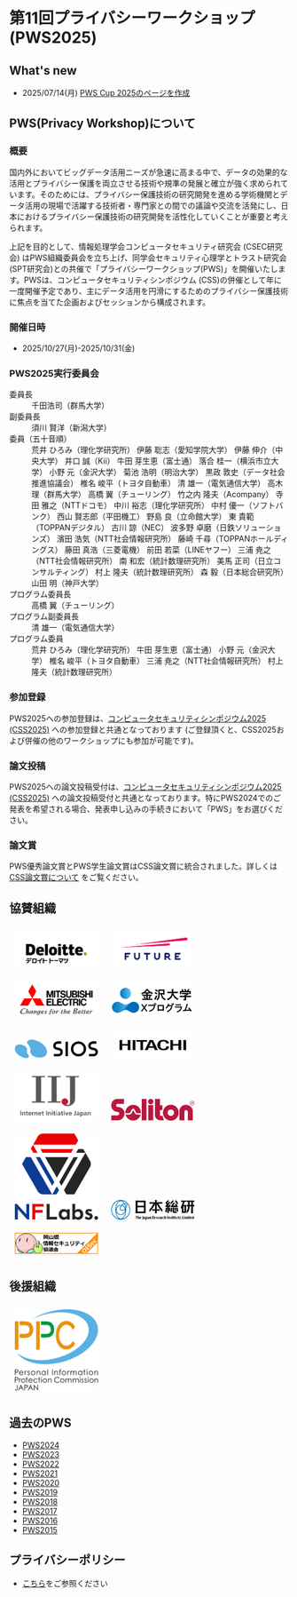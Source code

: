 # 第11回プライバシーワークショップ (PWS2025)

## What's new
- 2025/07/14(月) [PWS Cup 2025のページを作成](./cup25.html)

## PWS(Privacy Workshop)について
### 概要
国内外においてビッグデータ活用ニーズが急速に高まる中で、データの効果的な活用とプライバシー保護を両立させる技術や規準の発展と確立が強く求められています。そのためには、プライバシー保護技術の研究開発を進める学術機関とデータ活用の現場で活躍する技術者・専門家との間での議論や交流を活発にし、日本におけるプライバシー保護技術の研究開発を活性化していくことが重要と考えられます。

上記を目的として、情報処理学会コンピュータセキュリティ研究会 (CSEC研究会) はPWS組織委員会を立ち上げ、同学会セキュリティ心理学とトラスト研究会 (SPT研究会)との共催で「プライバシーワークショップ(PWS)」を開催いたします。PWSは、コンピュータセキュリティシンポジウム (CSS)の併催として年に一度開催予定であり、主にデータ活用を円滑にするためのプライバシー保護技術に焦点を当てた企画およびセッションから構成されます。


### 開催日時
- 2025/10/27(月)-2025/10/31(金)
<h3>PWS2025実行委員会</h3>
<dl>
  <dt>委員長</dt>
  <dd>千田浩司（群馬大学）</dd>
  <dt>副委員長</dt>
  <dd>須川 賢洋（新潟大学）</dd>
  <dt>委員（五十音順）</dt>
  <dd>
    <div>
      荒井 ひろみ（理化学研究所）  
      伊藤 聡志（愛知学院大学）  
      伊藤 伸介（中央大学）  
      井口 誠（Kii）  
      牛田 芽生恵（富士通）  
      落合 桂一（横浜市立大学）  
      小野 元（金沢大学）  
      菊池 浩明（明治大学）  
      黒政 敦史（データ社会推進協議会）  
      椎名 峻平（トヨタ自動車）  
      清 雄一（電気通信大学）  
      高木 理（群馬大学）  
      高橋 翼（チューリング）  
      竹之内 隆夫（Acompany）  
      寺田 雅之（NTTドコモ）  
      中川 裕志（理化学研究所）  
      中村 優一（ソフトバンク）  
      西山 賢志郎（平田機工）  
      野島 良（立命館大学）  
      東 貴範（TOPPANデジタル）  
      古川 諒（NEC）  
      波多野 卓磨（日鉄ソリューションズ）  
      濱田 浩気（NTT社会情報研究所）  
      藤崎 千尋（TOPPANホールディングス）  
      藤田 真浩（三菱電機）  
      前田 若菜（LINEヤフー）  
      三浦 尭之（NTT社会情報研究所）  
      南 和宏（統計数理研究所）  
      美馬 正司（日立コンサルティング）  
      村上 隆夫（統計数理研究所）  
      森 毅（日本総合研究所）  
      山田 明（神戸大学）
    </div>
  </dd>

  <dt>プログラム委員長</dt>
  <dd>高橋 翼（チューリング）</dd>

  <dt>プログラム副委員長</dt>
  <dd>清 雄一（電気通信大学）</dd>

  <dt>プログラム委員</dt>
  <dd>
    荒井 ひろみ（理化学研究所）  
    牛田 芽生恵（富士通）  
    小野 元（金沢大学）  
    椎名 峻平（トヨタ自動車）  
    三浦 尭之（NTT社会情報研究所）  
    村上 隆夫（統計数理研究所）
  </dd>
</dl>

### 参加登録
PWS2025への参加登録は、[コンピュータセキュリティシンポジウム2025 (CSS2025)](https://www.iwsec.org/css/2025/) への参加登録と共通となっております (ご登録頂くと、CSS2025および併催の他のワークショップにも参加が可能です)。

### 論文投稿
PWS2025への論文投稿受付は、[コンピュータセキュリティシンポジウム2025 (CSS2025)](https://www.iwsec.org/css/2025/) への論文投稿受付と共通となっております。特にPWS2024でのご発表を希望される場合、発表申し込みの手続きにおいて「PWS」をお選びください。

### 論文賞
PWS優秀論文賞とPWS学生論文賞はCSS論文賞に統合されました。詳しくは[CSS論文賞について](https://www.iwsec.org/css/2025/award.html#css) をご覧ください。

## 協賛組織
<a href="http://www.deloitte.com/jp/cyber"><img src="Images/sponsors/DEL_g_PRI_RGB.jpg" style="width:150px; margin: 10px"></a>
<a href="https://www.future.co.jp/"><img src="Images/sponsors/Future_logo.svg" style="width:150px; margin: 10px"></a>
<a href="https://www.mitsubishielectric.co.jp/"><img src="Images/sponsors/05-CorporateLogoCfB-color.png" style="width:150px; margin: 10px"></a>
<a href="https://x-pro.w3.kanazawa-u.ac.jp"><img src="Images/sponsors/kanazawa_u.jpg" style="width:150px; margin: 10px"></a>
<a href="https://www.sios.com" target="_blank"><img src="Images/sponsors/logo-sios.svg" style="width:150px; margin: 10px"></a>
<a href="https://www.hitachi.co.jp/rd/" target="_blank"><img src="Images/sponsors/Hitachi_Global_Logo_Black_RGB.png" style="width:150px; margin: 10px"></a>
<a href="https://www.iij.ad.jp/wizsafe/" target="_blank"><img src="Images/sponsors/iij_logo2.png" style="width:150px; margin: 10px"></a>
<a href="https://www.soliton.co.jp" target="_blank"><img src="Images/sponsors/Soliton_logo.png" style="width:150px; margin: 10px"></a>
<a href="https://nflabs.jp/" target="_blank"><img src="Images/sponsors/nflabs_logo.jpg" style="width:150px; margin: 10px"></a>
<a href="https://www.jri.co.jp/" target="_blank"><img src="Images/sponsors/Logo_JRI_J.svg" style="width:150px; margin: 10px"></a>
<a href="https://www.oisec.jp/CMS/" target="_blank"><img src="Images/sponsors/banner_234x60.png" style="width:150px; margin: 10px"></a>

## 後援組織
<a href="https://www.ppc.go.jp/" target="_blank"><img src="Images/sponsors/A.png" style="width:150px; margin: 10px"></a>

## 過去のPWS
- [PWS2024](https://www.iwsec.org/pws/2024/)
- [PWS2023](https://www.iwsec.org/pws/2023/)
- [PWS2022](https://www.iwsec.org/pws/2022/)
- [PWS2021](https://www.iwsec.org/pws/2021/)
- [PWS2020](https://www.iwsec.org/pws/2020/)
- [PWS2019](https://www.iwsec.org/pws/2019/)
- [PWS2018](https://www.iwsec.org/pws/2018/)
- [PWS2017](https://www.iwsec.org/pws/2017/)
- [PWS2016](https://www.iwsec.org/pws/2016/)
- [PWS2015](https://www.iwsec.org/pws/2015/)

## プライバシーポリシー
- [こちら](privacy_policy.html)をご参照ください
